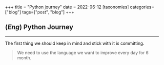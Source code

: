 +++
title = "Python journey"
date = 2022-06-12
[taxonomies]
categories=["blog"]
tags=["post", "blog"]
+++

## (*Eng*) Python Journey
---
The first thing we should keep in mind and stick with it is committing.
> We need to use the language we want to improve every day for 6 month.